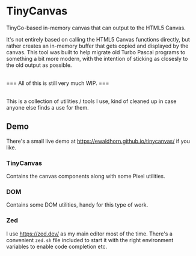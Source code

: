 # TinyCanvas
TinyGo-based in-memory canvas that can output to the HTML5 Canvas.

It's not entirely based on calling the HTML5 Canvas functions directly, but rather
creates an in-memory buffer that gets copied and displayed by the canvas. This tool
was built to help migrate old Turbo Pascal programs to something a bit more modern,
with the intention of sticking as closesly to the old output as possible.

<br>
=== All of this is still very much WIP. ===
<br><br>

This is a collection of utilities / tools I use, kind of cleaned up in case anyone
else finds a use for them.

## Demo
There's a small live demo at <https://ewaldhorn.github.io/tinycanvas/> if you like.

### TinyCanvas
Contains the canvas components along with some Pixel utilities.

### DOM
Contains some DOM utilities, handy for this type of work.

### Zed
I use <https://zed.dev/> as my main editor most of the time. There's a convenient `zed.sh`
file included to start it with the right environment variables to enable code completion etc.
